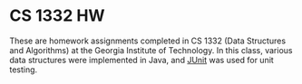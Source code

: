 # CS 1332 HW
These are homework assignments completed in CS 1332 (Data Structures and Algorithms) at the Georgia Institute of Technology. In this class, various data structures were implemented in Java, and [JUnit](http://junit.org/) was used for unit testing.

